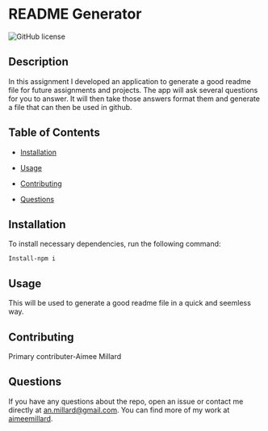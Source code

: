 # README Generator
![GitHub license](https://img.shields.io/badge/license-MIT-blue.svg)

## Description

In this assignment I developed an application to generate a good readme file for future assignments and projects. The app will ask several questions for you to answer. It will then take those answers format them and generate a file that can then be used in github.

## Table of Contents 

* [Installation](#installation)

* [Usage](#usage)

* [Contributing](#contributing)

* [Questions](#questions)

## Installation

To install necessary dependencies, run the following command:

```
Install-npm i
```

## Usage

This will be used to generate a good readme file in a quick and seemless way.
  
## Contributing

Primary contributer-Aimee Millard

## Questions

If you have any questions about the repo, open an issue or contact me directly at an.millard@gmail.com. You can find more of my work at [aimeemillard](https://github.com/aimeemillard/).

